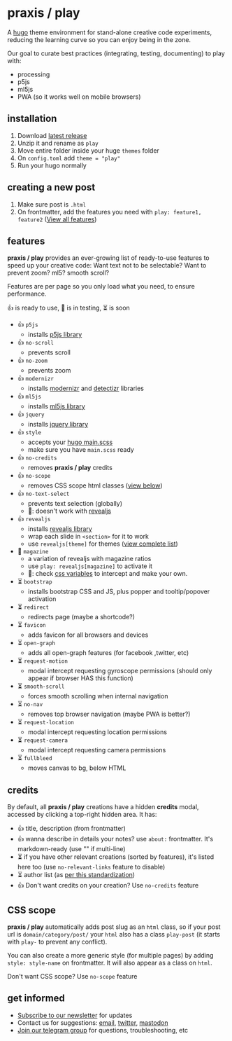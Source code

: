 # praxis / play

A [hugo](https://gohugo.io/) theme environment for  stand-alone creative code experiments, reducing the learning curve so you can enjoy being in the zone.

Our goal to curate best practices (integrating, testing, documenting) to play with:

- processing
- p5js
- ml5js
- PWA (so it works well on mobile browsers)

## installation

1. Download [latest release](https://github.com/praxisnyc/play/archive/1.4.zip)
1. Unzip it and rename as `play`
1. Move entire folder inside your huge `themes` folder
1. On `config.toml` add `theme = "play"`
1. Run your hugo normally


## creating a new post

1. Make sure post is `.html`
1. On frontmatter, add the features you need with `play: feature1, feature2` ([View all features](https://github.com/praxisnyc/play/#features))

## features

**praxis / play** provides an ever-growing list of ready-to-use features to speed up your creative code: Want text not to be selectable? Want to prevent zoom? ml5? smooth scroll?

Features are per page so you only load what you need, to ensure performance. 

👍 is ready to use, 🧪 is in testing, ⏳ is soon

- 👍 `p5js`
	- installs [p5js library](https://p5js.org/)
- 👍 `no-scroll`
	- prevents scroll
- 👍 `no-zoom`
	- prevents zoom
- 👍 `modernizr`
	- installs [modernizr](https://modernizr.com/) and [detectizr](https://github.com/barisaydinoglu/Detectizr#detectizr) libraries
- 👍 `ml5js`
	- installs [ml5js library](https://ml5js.org/)
- 👍 `jquery`
	- installs [jquery library](https://jquery.com/)
- 👍 `style`
	- accepts your [hugo main.scss](https://gohugo.io/hugo-pipes/scss-sass/)
	- make sure you have `main.scss` ready
- 👍 `no-credits`
	- removes **praxis / play** credits
- 👍 `no-scope`
	- removes CSS scope html classes ([view below](https://github.com/praxisnyc/play#css-scope))
- 👍 `no-text-select`
	- prevents text selection (globally)
	- 🐛: doesn't work with [revealjs](https://revealjs.com/)
- 👍 `revealjs`
	- installs [revealjs library](https://revealjs.com/)
	- wrap each slide in `<section>` for it to work
	- use `revealjs[theme]` for themes ([view complete list](https://revealjs.com/themes/))
- 🧪 `magazine`
	- a variation of revealjs with magazine ratios
	- use `play: revealjs[magazine]` to activate it
	- 📖: check [css variables](https://github.com/praxisnyc/play/blob/main/assets/css/revealjs/theme/magazine.css) to intercept and make your own.
- ⏳ `bootstrap`
	- installs bootstrap CSS and JS, plus popper and tooltip/popover activation
- ⏳ `redirect`
	- redirects page  (maybe a shortcode?)
- ⏳ `favicon`
	- adds favicon for all browsers and devices
- ⏳ `open-graph`
	- adds all open-graph features (for facebook ,twitter, etc)
- ⏳ `request-motion`
	- modal intercept requesting gyroscope permissions (should only appear if browser HAS this function)
- ⏳ `smooth-scroll`
	- forces smooth scrolling when internal navigation
- ⏳ `no-nav`
	- removes top browser navigation (maybe PWA is better?)
- ⏳ `request-location`
	- modal intercept requesting location permissions
- ⏳ `request-camera`
	- modal intercept requesting camera permissions
- ⏳ `fullbleed`
	- moves canvas to bg, below HTML

## credits

By default, all **praxis / play** creations have a hidden **credits** modal, accessed by clicking a top-right hidden area. It has:

- 👍 title, description (from frontmatter)
- 👍 wanna describe in details your notes? use `about:` frontmatter. It's markdown-ready (use "" if multi-line)
- ⏳ if you have other relevant creations (sorted by features), it's listed here too (use `no-relevant-links` feature to disable)
- ⏳ author list (as [per this standardization](https://github.com/gohugoio/hugo/pull/1850))
- 👍 Don't want credits on your creation? Use `no-credits` feature

## CSS scope

**praxis / play** automatically adds post slug as an `html` class, so if your post url is `domain/category/post/` your `html` also has a class `play-post` (it starts with `play-` to prevent any conflict).

You can also create a more generic style (for multiple pages) by adding `style: style-name` on frontmatter. It will also appear as a class on `html`.

Don't want CSS scope? Use `no-scope` feature

## get informed

- [Subscribe to our newsletter](https://tinyletter.com/praxis-play/) for updates
- Contact us for suggestions: [email](mailto:info@nicholasfrota.com?subject=praxis%20play%20feature%20suggestion), [twitter](https://twitter.com/nonlinear), [mastodon](https://mastodon.social/@nonlinear)
- [Join our telegram group](https://t.me/joinchat/IZcW2U4HflaCQj1G) for questions, troubleshooting, etc